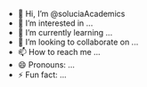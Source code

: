 - 👋 Hi, I’m @soluciaAcademics
- 👀 I’m interested in ...
- 🌱 I’m currently learning ...
- 💞️ I’m looking to collaborate on ...
- 📫 How to reach me ...
- 😄 Pronouns: ...
- ⚡ Fun fact: ...

<!---
soluciaAcademics/soluciaAcademics is a ✨ special ✨ repository because its `README.md` (this file) appears on your GitHub profile.
You can click the Preview link to take a look at your changes.
--->
